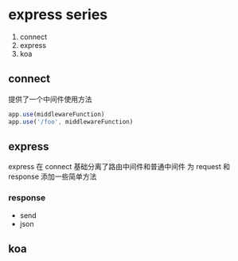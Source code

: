 # express series

1. connect
2. express
3. koa

## connect

提供了一个中间件使用方法

```js
app.use(middlewareFunction)
app.use('/foo', middlewareFunction)
```

## express

express 在 connect 基础分离了路由中间件和普通中间件
为 request 和 response 添加一些简单方法

### response

- send
- json

## koa
